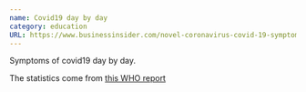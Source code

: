 ```yaml
---
name: Covid19 day by day 
category: education
URL: https://www.businessinsider.com/novel-coronavirus-covid-19-symptoms-day-by-day-2020-3
---
```


Symptoms of covid19 day by day. 

The statistics come from [this WHO report](https://www.who.int/docs/default-source/coronaviruse/who-china-joint-mission-on-covid-19-final-report.pdf)
